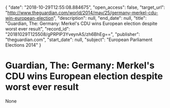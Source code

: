 {
  "date": "2018-10-29T12:55:08.884675", 
  "open_access": false, 
  "target_url": "http://www.theguardian.com/world/2014/may/25/germany-merkel-cdu-win-european-election", 
  "description": null, 
  "end_date": null, 
  "title": "Guardian, The: Germany: Merkel's CDU wins European election despite worst ever result", 
  "record_id": "20181029T125508/gPRPlP3YveynAS/zh6BhEg==", 
  "publisher": "theguardian.com", 
  "start_date": null, 
  "subject": "European Parliament Elections 2014"
}

# Guardian, The: Germany: Merkel's CDU wins European election despite worst ever result

None